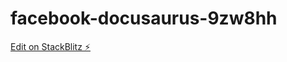 # facebook-docusaurus-9zw8hh

[Edit on StackBlitz ⚡️](https://stackblitz.com/edit/facebook-docusaurus-9zw8hh)